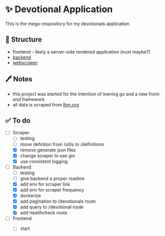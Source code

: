 

# ✨ Devotional Application

This is the mega-respository for my devotionals application.


## 🤔 Structure

 - frontend - likely a server-side rendered application (nuxt maybe?)
 - [backend](https://github.com/zepez/devotional/tree/main/backend)
 - [webscraper](https://github.com/zepez/devotional/tree/main/scraper)

## 🖊 Notes

 - this project was started for the intention of leaning go and a new front-end framework
 - all data is scraped from [lhm.org](https://www.lhm.org/)

## ✅ To do

- [ ] Scraper
  - [ ] testing
  - [ ] move defintion from /utils to /definitions
  - [x] remove generate json files
  - [x] change scraper to use gin
  - [x] use consistent logging
- [ ] Backend
  - [ ] testing
  - [ ] give backend a proper readme
  - [x] add env for scraper link
  - [x] add env for scraper frequency
  - [x] dockerize
  - [x] add pagination to /devotionals route
  - [x] add query to /devotional route
  - [x] add healthcheck route
- [ ] Frontend
  - [ ] start





  